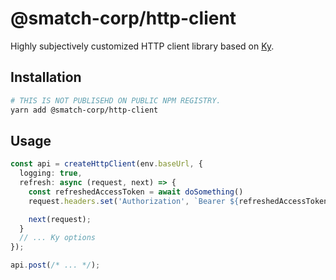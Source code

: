 # @smatch-corp/http-client

Highly subjectively customized HTTP client library based on [Ky](https://github.com/sindresorhus/ky).

## Installation

```bash
# THIS IS NOT PUBLISEHD ON PUBLIC NPM REGISTRY.
yarn add @smatch-corp/http-client
```

## Usage

```ts
const api = createHttpClient(env.baseUrl, {
  logging: true,
  refresh: async (request, next) => {
    const refreshedAccessToken = await doSomething()
    request.headers.set('Authorization', `Bearer ${refreshedAccessToken}`);

    next(request);
  }
  // ... Ky options
});

api.post(/* ... */);
```